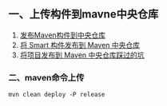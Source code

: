 ## 一、上传构件到mavne中央仓库
1. [发布Maven构件到中央仓库](https://my.oschina.net/songxinqiang/blog/313226)
2. [将 Smart 构件发布到 Maven 中央仓库 ](https://my.oschina.net/huangyong/blog/226738)
3. [将项目发布到 Maven 中央仓库踩过的坑](http://brianway.github.io/2017/05/17/release-to-maven-central-repo/)


### 二、maven命令上传
```
mvn clean deploy -P release
```

